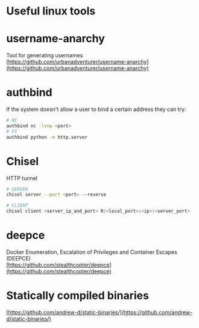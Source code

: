 # Useful linux tools

# username-anarchy
Tool for generating usernames
[https://github.com/urbanadventurer/username-anarchy](https://github.com/urbanadventurer/username-anarchy)

# authbind
If the system doesn't allow a user to bind a certain address they can try:
```bash
# NC
authbind nc -lvnp <port>
# PY
authbind python -m http.server
```

# Chisel
HTTP tunnel     
```bash
# SERVER
chisel server --port <port> --reverse

# CLIENT
chisel client <server_ip_and_port> R:<local_port>:<ip>:<server_port>
```

# deepce
Docker Enumeration, Escalation of Privileges and Container Escapes (DEEPCE)     
[https://github.com/stealthcopter/deepce](https://github.com/stealthcopter/deepce)

# Statically compiled binaries
[https://github.com/andrew-d/static-binaries/](https://github.com/andrew-d/static-binaries/)